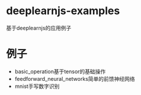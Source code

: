 # deeplearnjs-examples
基于deeplearnjs的应用例子

# 例子
- basic_operation基于tensor的基础操作
- feedforward_neural_networks简单的前馈神经网络
- mnist手写数字识别
